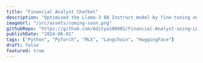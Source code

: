 ```yaml
---
title: "Financial Analyst Chatbot"
description: "Optimized the Llama-3 8B Instruct model by fine-tuning on SEC filings data to build an RAG pipeline using Langchain, delivering actionable insights from 10-K reports."
imageUrl: "/src/assets/coming-soon.png"
githubRepo: "https://github.com/Aditya100401/Financial-Analyst-using-LLama-3"
publishDate: "2024-06-01"
tags: ["Python", "PyTorch", "MLX", "Langchain", "HuggingFace"]
draft: false
featured: true
---
```

